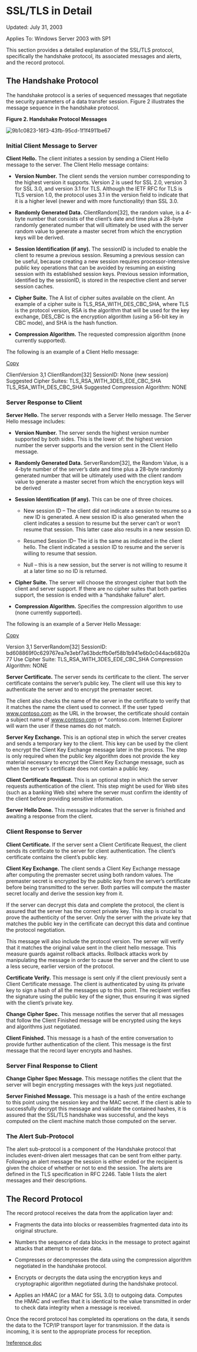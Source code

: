 # SSL/TLS in Detail

Updated: July 31, 2003

Applies To: Windows Server 2003 with SP1

This section provides a detailed explanation of the SSL/TLS protocol, specifically the handshake protocol, its associated messages and alerts, and the record protocol.

## The Handshake Protocol

The handshake protocol is a series of sequenced messages that negotiate the security parameters of a data transfer session. Figure 2 illustrates the message sequence in the handshake protocol.

**Figure 2.   Handshake Protocol Messages**

![9b1c0823-16f3-43fb-95cd-1f1f4911be67](https://web.archive.org/web/20110221074620im_/http://i.technet.microsoft.com/dynimg/IC196340.gif "9b1c0823-16f3-43fb-95cd-1f1f4911be67")

### Initial Client Message to Server

**Client Hello.** The client initiates a session by sending a Client Hello message to the server. The Client Hello message contains:

*   **Version Number.** The client sends the version number corresponding to the highest version it supports. Version 2 is used for SSL 2.0, version 3 for SSL 3.0, and version 3.1 for TLS. Although the IETF RFC for TLS is TLS version 1.0, the protocol uses 3.1 in the version field to indicate that it is a higher level (newer and with more functionality) than SSL 3.0.

*   **Randomly Generated Data.** ClientRandom[32], the random value, is a 4-byte number that consists of the client’s date and time plus a 28-byte randomly generated number that will ultimately be used with the server random value to generate a master secret from which the encryption keys will be derived.

*   **Session Identification (if any).** The sessionID is included to enable the client to resume a previous session. Resuming a previous session can be useful, because creating a new session requires processor-intensive public key operations that can be avoided by resuming an existing session with its established session keys. Previous session information, identified by the sessionID, is stored in the respective client and server session caches.

*   **Cipher Suite.** The A list of cipher suites available on the client. An example of a cipher suite is TLS_RSA_WITH_DES_CBC_SHA, where TLS is the protocol version, RSA is the algorithm that will be used for the key exchange, DES_CBC is the encryption algorithm (using a 56-bit key in CBC mode), and SHA is the hash function.

*   **Compression Algorithm.** The requested compression algorithm (none currently supported).

The following is an example of a Client Hello message:

[Copy](javascript:CodeSnippet_CopyCode('CodeSnippetContainerCode0'); "Copy to clipboard.")

ClientVersion 3,1
ClientRandom[32]
SessionID: None (new session)
Suggested Cipher Suites:
   TLS_RSA_WITH_3DES_EDE_CBC_SHA
   TLS_RSA_WITH_DES_CBC_SHA
Suggested Compression Algorithm: NONE

### Server Response to Client

**Server Hello.** The server responds with a Server Hello message. The Server Hello message includes:

*   **Version Number.** The server sends the highest version number supported by both sides. This is the lower of: the highest version number the server supports and the version sent in the Client Hello message.

*   **Randomly Generated Data.** ServerRandom[32], the Random Value, is a 4-byte number of the server’s date and time plus a 28-byte randomly generated number that will be ultimately used with the client random value to generate a master secret from which the encryption keys will be derived

*   **Session Identification (if any).** This can be one of three choices.

    *   New session ID – The client did not indicate a session to resume so a new ID is generated. A new session ID is also generated when the client indicates a session to resume but the server can’t or won’t resume that session. This latter case also results in a new session ID.

    *   Resumed Session ID– The id is the same as indicated in the client hello. The client indicated a session ID to resume and the server is willing to resume that session.

    *   Null – this is a new session, but the server is not willing to resume it at a later time so no ID is returned.

*   **Cipher Suite.** The server will choose the strongest cipher that both the client and server support. If there are no cipher suites that both parties support, the session is ended with a “handshake failure” alert.

*   **Compression Algorithm.** Specifies the compression algorithm to use (none currently supported).

The following is an example of a Server Hello Message:

[Copy](javascript:CodeSnippet_CopyCode('CodeSnippetContainerCode1'); "Copy to clipboard.")

Version 3,1
ServerRandom[32]
SessionID: bd608869f0c629767ea7e3ebf7a63bdcffb0ef58b1b941e6b0c044acb6820a77
Use Cipher Suite:
TLS_RSA_WITH_3DES_EDE_CBC_SHA
Compression Algorithm: NONE

**Server Certificate.** The server sends its certificate to the client. The server certificate contains the server’s public key. The client will use this key to authenticate the server and to encrypt the premaster secret.

The client also checks the name of the server in the certificate to verify that it matches the name the client used to connect. If the user typed www.contoso.com as the URL in the browser, the certificate should contain a subject name of www.contoso.com or *.contoso.com. Internet Explorer will warn the user if these names do not match.

**Server Key Exchange.** This is an optional step in which the server creates and sends a temporary key to the client. This key can be used by the client to encrypt the Client Key Exchange message later in the process. The step is only required when the public key algorithm does not provide the key material necessary to encrypt the Client Key Exchange message, such as when the server’s certificate does not contain a public key.

**Client Certificate Request.** This is an optional step in which the server requests authentication of the client. This step might be used for Web sites (such as a banking Web site) where the server must confirm the identity of the client before providing sensitive information.

**Server Hello Done.** This message indicates that the server is finished and awaiting a response from the client.

### Client Response to Server

**Client Certificate.** If the server sent a Client Certificate Request, the client sends its certificate to the server for client authentication. The client’s certificate contains the client’s public key.

**Client Key Exchange.** The client sends a Client Key Exchange message after computing the premaster secret using both random values. The premaster secret is encrypted by the public key from the server’s certificate before being transmitted to the server. Both parties will compute the master secret locally and derive the session key from it.

If the server can decrypt this data and complete the protocol, the client is assured that the server has the correct private key. This step is crucial to prove the authenticity of the server. Only the server with the private key that matches the public key in the certificate can decrypt this data and continue the protocol negotiation.

This message will also include the protocol version. The server will verify that it matches the original value sent in the client hello message. This measure guards against rollback attacks. Rollback attacks work by manipulating the message in order to cause the server and the client to use a less secure, earlier version of the protocol.

**Certificate Verify.** This message is sent only if the client previously sent a Client Certificate message. The client is authenticated by using its private key to sign a hash of all the messages up to this point. The recipient verifies the signature using the public key of the signer, thus ensuring it was signed with the client’s private key.

**Change Cipher Spec.** This message notifies the server that all messages that follow the Client Finished message will be encrypted using the keys and algorithms just negotiated.

**Client Finished.** This message is a hash of the entire conversation to provide further authentication of the client. This message is the first message that the record layer encrypts and hashes.

### Server Final Response to Client

**Change Cipher Spec Message.** This message notifies the client that the server will begin encrypting messages with the keys just negotiated.

**Server Finished Message.** This message is a hash of the entire exchange to this point using the session key and the MAC secret. If the client is able to successfully decrypt this message and validate the contained hashes, it is assured that the SSL/TLS handshake was successful, and the keys computed on the client machine match those computed on the server.

### The Alert Sub-Protocol

The alert sub-protocol is a component of the Handshake protocol that includes event-driven alert messages that can be sent from either party. Following an alert message the session is either ended or the recipient is given the choice of whether or not to end the session. The alerts are defined in the TLS specification in RFC 2246\. Table 1 lists the alert messages and their descriptions.

## The Record Protocol

The record protocol receives the data from the application layer and:

*   Fragments the data into blocks or reassembles fragmented data into its original structure.

*   Numbers the sequence of data blocks in the message to protect against attacks that attempt to reorder data.

*   Compresses or decompresses the data using the compression algorithm negotiated in the handshake protocol.

*   Encrypts or decrypts the data using the encryption keys and cryptographic algorithm negotiated during the handshake protocol.

*   Applies an HMAC (or a MAC for SSL 3.0) to outgoing data. Computes the HMAC and verifies that it is identical to the value transmitted in order to check data integrity when a message is received.

Once the record protocol has completed its operations on the data, it sends the data to the TCP/IP transport layer for transmission. If the data is incoming, it is sent to the appropriate process for reception.


[!reference doc](https://tools.ietf.org/html/rfc5246)
